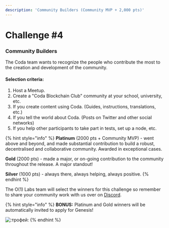 ```yaml
---
description: 'Community Builders (Community MVP + 2,000 pts)'
---
```


# Challenge \#4

### **Community Builders**

The Coda team wants to recognize the people who contribute the most to the creation and development of the community.

#### Selection criteria:

1. Host a Meetup. 
2. Create a "Coda Blockchain Club" community at your school, university, etc. 
3. If you create content using Coda. \(Guides, instructions, translations, etc.\) 
4. If you tell the world about Coda. \(Posts on Twitter and other social networks\) 
5. If you help other participants to take part in tests, set up a node, etc.

{% hint style="info" %}
**Platinum** \(2000 pts + Community MVP\) - went above and beyond, and made substantial contribution to build a robust, decentralised and collaborative community. Awarded in exceptional cases.

**Gold** \(2000 pts\) - made a major, or on-going contribution to the community throughout the release. A major standout!

**Silver** \(1000 pts\) - always there, always helping, always positive.
{% endhint %}

The O\(1\) Labs team will select the winners for this challenge so remember to share your community work with us over on [Discord](http://bit.ly/GenesisDiscord).

{% hint style="info" %}
 **BONUS:** Platinum and Gold winners will be automatically invited to apply for Genesis!

![:&#x442;&#x440;&#x43E;&#x444;&#x435;&#x439;:](https://sjc2.discourse-cdn.com/standard17/images/emoji/twitter/trophy.png?v=9)
{% endhint %}

